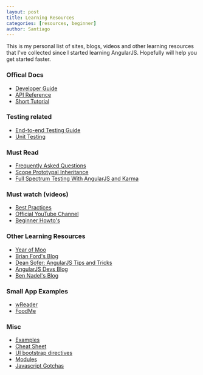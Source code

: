 ```yaml
---
layout: post
title: Learning Resources
categories: [resources, beginner]
author: Santiago
---
```


This is my personal list of sites, blogs, videos and other learning resources that I've collected since I started learning AngularJS. Hopefully will help you get started faster.

### Offical Docs
*  [Developer Guide][1]
*  [API Reference][2]
*  [Short Tutorial][3]

### Testing related
*  [End-to-end Testing Guide][4]
*  [Unit Testing][5]

### Must Read
*  [Frequently Asked Questions][6]
*  [Scope Prototypal Inheritance][7]
*  [Full Spectrum Testing With AngularJS and Karma][8]

### Must watch (videos)
*  [Best Practices][9]
*  [Official YouTube Channel][10]
*  [Beginner Howto's][11]

### Other Learning Resources
*  [Year of Moo][12]
*  [Brian Ford's Blog][13]
*  [Dean Sofer: AngularJS Tips and Tricks][14]
*  [AngularJS Devs Blog][15]
*  [Ben Nadel's Blog][16]

### Small App Examples
*  [wReader][17]
*  [FoodMe][18]

### Misc
*  [Examples][19]
*  [Cheat Sheet][20]
*  [UI bootstrap directives][21]
*  [Modules][22]
*  [Javascript Gotchas][23]

[1]: http://docs.angularjs.org/guide "Developer Guide"
[2]: http://docs.angularjs.org/api/ "API Reference"
[3]: http://docs.angularjs.org/tutorial
[4]: http://docs.angularjs.org/guide/devguide.e2e-testing "End-to-end Testing Guide"
[5]: http://docs.angularjs.org/guide/devguide.unit-testing "Unit Testing"
[6]: http://docs.angularjs.org/misc/faq "Frequently Asked Questions"
[7]: https://github.com/angular/angular.js/wiki/The-Nuances-of-Scope-Prototypal-Inheritance "Scope Proptotypal Inheritance"
[8]: http://www.yearofmoo.com/2013/01/full-spectrum-testing-with-angularjs-and-karma.html "Full Spectrum Testing With AngularJS and Karma"
[9]: http://www.youtube.com/watch?v=ZhfUv0spHCY "Best Practices"
[10]: http://www.youtube.com/user/angularjs "Official YouTube Channel"
[11]: http://www.egghead.io "Beginner Howto's"
[12]: http://www.yearofmoo.com "Year of Moo"
[13]: http://briantford.com/blog "Brian Ford's Blog"
[14]: http://deansofer.com/posts/view/14/AngularJs-Tips-and-Tricks-UPDATED "Dean Sofer: AngularJS Tips and Tricks"
[15]: http://blog.angularjs.org "AngularJS Devs Blog"
[16]: http://www.bennadel.com "Ben Nadel's Blog"
[17]: https://github.com/GoogleChrome/wReader-app "wReader"
[18]: http://blog.angularjs.org/2012/11/angularjs-example-applications.html "FoodMe"
[19]: https://github.com/angular/angular.js/wiki/JsFiddle-Examples "Examples"
[20]: http://www.cheatography.com/proloser/cheat-sheets/angularjs "Cheat Sheet"
[21]: http://angular-ui.github.com "UI bootstrap directives"
[22]: http://ngmodules.org "Modules"
[23]: http://bonsaiden.github.io/JavaScript-Garden/ "Javascript Gotchas"